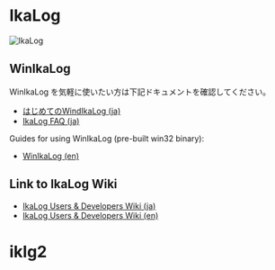 # IkaLog

![IkaLog](https://raw.githubusercontent.com/wiki/hasegaw/IkaLog/images/IkaUI.png)

## WinIkaLog

WinIkaLog を気軽に使いたい方は下記ドキュメントを確認してください。
- [はじめてのWindIkaLog (ja)](https://github.com/hasegaw/IkaLog/wiki/ja_WinIkaLog)
- [IkaLog FAQ (ja)](https://github.com/hasegaw/IkaLog/wiki/ja_FAQ)

Guides for using WinIkaLog (pre-built win32 binary):
- [WinIkaLog (en)](https://github.com/hasegaw/IkaLog/wiki/en_WinIkaLog)

## Link to IkaLog Wiki

- [IkaLog Users & Developers Wiki (ja)](https://github.com/hasegaw/IkaLog/wiki)
- [IkaLog Users & Developers Wiki (en)](https://github.com/hasegaw/IkaLog/wiki/en_Home)
# iklg2
